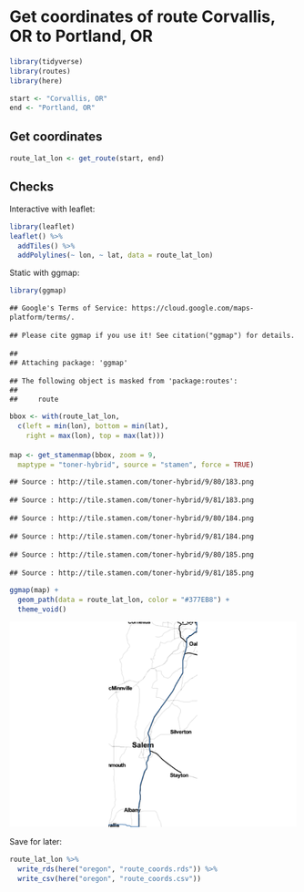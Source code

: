 Get coordinates of route Corvallis, OR to Portland, OR
================

``` r
library(tidyverse)
library(routes)
library(here)
```

``` r
start <- "Corvallis, OR"
end <- "Portland, OR"
```

## Get coordinates

``` r
route_lat_lon <- get_route(start, end)
```

## Checks

Interactive with leaflet:

``` r
library(leaflet)
leaflet() %>% 
  addTiles() %>% 
  addPolylines(~ lon, ~ lat, data = route_lat_lon)
```

Static with
    ggmap:

``` r
library(ggmap)
```

    ## Google's Terms of Service: https://cloud.google.com/maps-platform/terms/.

    ## Please cite ggmap if you use it! See citation("ggmap") for details.

    ## 
    ## Attaching package: 'ggmap'

    ## The following object is masked from 'package:routes':
    ## 
    ##     route

``` r
bbox <- with(route_lat_lon, 
  c(left = min(lon), bottom = min(lat), 
    right = max(lon), top = max(lat)))

map <- get_stamenmap(bbox, zoom = 9, 
  maptype = "toner-hybrid", source = "stamen", force = TRUE)
```

    ## Source : http://tile.stamen.com/toner-hybrid/9/80/183.png

    ## Source : http://tile.stamen.com/toner-hybrid/9/81/183.png

    ## Source : http://tile.stamen.com/toner-hybrid/9/80/184.png

    ## Source : http://tile.stamen.com/toner-hybrid/9/81/184.png

    ## Source : http://tile.stamen.com/toner-hybrid/9/80/185.png

    ## Source : http://tile.stamen.com/toner-hybrid/9/81/185.png

``` r
ggmap(map) +
  geom_path(data = route_lat_lon, color = "#377EB8") +
  theme_void()
```

![](01-route_files/figure-gfm/unnamed-chunk-5-1.png)<!-- -->

Save for later:

``` r
route_lat_lon %>% 
  write_rds(here("oregon", "route_coords.rds")) %>% 
  write_csv(here("oregon", "route_coords.csv"))
```
